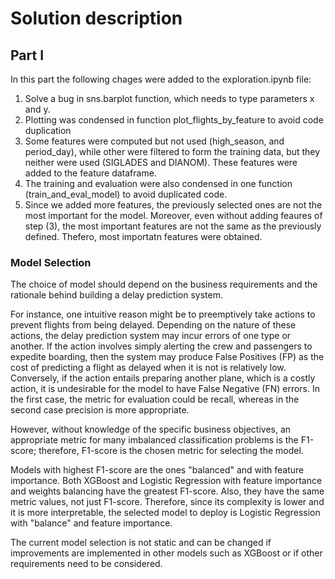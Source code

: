 # Solution description

## Part I

In this part the following chages were added to the exploration.ipynb file:

1. Solve a bug in sns.barplot function, which needs to type parameters x and y.
2. Plotting was condensed in function plot_flights_by_feature to avoid code duplication
3. Some features were computed but not used (high_season, and period_day), while other were filtered to form the training data, but they neither were used (SIGLADES and DIANOM). These features were added to the feature dataframe.
4. The training and evaluation were also condensed in one function (train_and_eval_model) to avoid duplicated code.
5. Since we added more features, the previously selected ones are not the most important for the model. Moreover, even without adding feaures of step (3), the most important features are not the same as the previously defined. Thefero, most importatn features were obtained.

### Model Selection

The choice of model should depend on the business requirements and the rationale behind building a delay prediction system.

For instance, one intuitive reason might be to preemptively take actions to prevent flights from being delayed. Depending on the nature of these actions, the delay prediction system may incur errors of one type or another. If the action involves simply alerting the crew and passengers to expedite boarding, then the system may produce False Positives (FP) as the cost of predicting a flight as delayed when it is not is relatively low. Conversely, if the action entails preparing another plane, which is a costly action, it is undesirable for the model to have False Negative (FN) errors. In the first case, the metric for evaluation could be recall, whereas in the second case precision is more appropriate.

However, without knowledge of the specific business objectives, an appropriate metric for many imbalanced classification problems is the F1-score; therefore, F1-score is the chosen metric for selecting the model.

Models with highest F1-score are the ones "balanced" and with feature importance.
Both XGBoost and Logistic Regression with feature importance and weights balancing have the greatest F1-score. Also, they have the same metric values, not just F1-score. Therefore, since its complexity is lower and it is more interpretable, the selected model to deploy is Logistic Regression with "balance" and feature importance.

The current model selection is not static and can be changed if improvements are implemented in other models such as XGBoost or if other requirements need to be considered.

